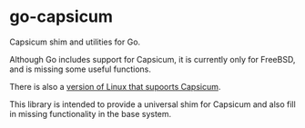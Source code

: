 # go-capsicum

Capsicum shim and utilities for Go.

Although Go includes support for Capsicum, it is currently only for
FreeBSD, and is missing some useful functions.

There is also a [version of Linux that supoorts
Capsicum](http://capsicum-linux.org/).

This library is intended to provide a universal shim for Capsicum and
also fill in missing functionality in the base system.
